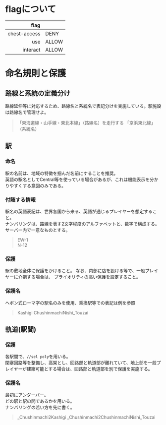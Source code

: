 # flagについて
 | flag | |
 |----:|:----|
 | chest-access | DENY |
 | use | ALLOW |
 | interact | ALLOW |

# 命名規則と保護
## 路線と系統の定義分け
路線延伸等に対応するため、路線名と系統名で表記分けを実施している。駅施設は路線名で管理せよ。
> 「東海道線・山手線・東北本線」（路線名）を走行する
> 「京浜東北線」（系統名） 

## 駅
### 命名
駅の名前は、地域の特徴を掴んだ名前にすることを推奨。  
英語の駅名としてCentral等を使っている場合があるが、これは機能表示を分かりやすくする意図のみである。
### 付随する情報
駅名の英語表記は、世界各国から来る、英語が通じるプレイヤーを想定すること。  
ナンバリングは、路線を表す2文字程度のアルファベットと、数字で構成する。サーバー内で一意なものとする。
> EW-1  
> N-12

### 保護
駅の敷地全体に保護をかけること。
なお、内部に店を設ける等で、一般プレイヤーに介抱する場合は、
プライオリティの高い保護を設定すること。  

### 保護名
ヘボン式ローマ字の駅名のみを使用、乗換駅等での表記は例を参照 
> Kashigi
> ChushinmachiNishi_Touzai

## 軌道(駅間)
### 保護
各駅間で、`//sel poly`を用いる。  
閉塞回路等を整備し、高架とし、回路部と軌道部が離れていて、地上部を一般プレイヤーが建築可能とする場合は、回路部と軌道部を別で保護を実施する。
### 保護名
最初にアンダーバー。  
どの駅と駅の間であるかを用いる。  
ナンバリングの若い方を先に書く。
> _Chushinmachi2Kashigi
> _Chushinmachi2ChushinmachiNishi_Touzai

